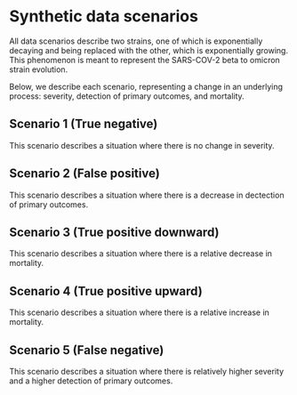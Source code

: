 # Synthetic data scenarios
All data scenarios describe two strains, one of which is exponentially decaying
and being replaced with the other, which is exponentially growing. This phenomenon
is meant to represent the SARS-COV-2 beta to omicron strain evolution. 

Below, we describe each scenario, representing a change in an underlying process:
severity, detection of primary outcomes, and mortality.


## Scenario 1 (True negative)
This scenario describes a situation where there is no change in severity.

## Scenario 2 (False positive)
This scenario describes a situation where there is a decrease in dectection of primary outcomes.

## Scenario 3 (True positive downward)
This scenario describes a situation where there is a relative decrease in mortality.

## Scenario 4 (True positive upward)
This scenario describes a situation where there is a relative increase in mortality.

## Scenario 5 (False negative)
This scenario describes a situation where there is relatively higher severity and a higher detection of
primary outcomes.
